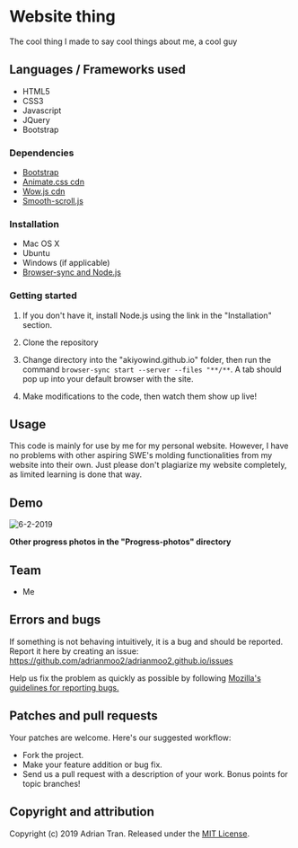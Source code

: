 # Website thing

The cool thing I made to say cool things about me, a cool guy

## Languages / Frameworks used

* HTML5
* CSS3
* Javascript
* JQuery
* Bootstrap

### Dependencies

* [Bootstrap](https://www.bootstrapcdn.com/)
* [Animate.css cdn](https://cdnjs.com/libraries/animate.css/)
* [Wow.js cdn](https://cdnjs.com/libraries/wow)
* [Smooth-scroll.js](https://github.com/cferdinandi/smooth-scroll)

### Installation

* Mac OS X
* Ubuntu
* Windows (if applicable)
* [Browser-sync and Node.js](https://www.browsersync.io/)

### Getting started

1. If you don't have it, install Node.js using the link in the "Installation" section.

2. Clone the repository

3. Change directory into the "akiyowind.github.io" folder, then run the command `browser-sync start --server --files "**/**`. A tab should pop up into your default browser with the site.

4. Make modifications to the code, then watch them show up live!

## Usage

This code is mainly for use by me for my personal website. However, I have no problems with other aspiring SWE's molding functionalities from my website into their own. Just please don't plagiarize my website completely, as limited learning is done that way.

## Demo

![6-2-2019](https://user-images.githubusercontent.com/14877762/58768260-6aa9ce00-854d-11e9-8b58-74166f25e7e5.png)

**Other progress photos in the "Progress-photos" directory**

## Team

* Me

## Errors and bugs

If something is not behaving intuitively, it is a bug and should be reported.
Report it here by creating an issue: https://github.com/adrianmoo2/adrianmoo2.github.io/issues

Help us fix the problem as quickly as possible by following [Mozilla's guidelines for reporting bugs.](https://developer.mozilla.org/en-US/docs/Mozilla/QA/Bug_writing_guidelines#General_Outline_of_a_Bug_Report)

## Patches and pull requests

Your patches are welcome. Here's our suggested workflow:
 
* Fork the project.
* Make your feature addition or bug fix.
* Send us a pull request with a description of your work. Bonus points for topic branches!

## Copyright and attribution

Copyright (c) 2019 Adrian Tran. Released under the [MIT License](https://github.com/adrianmoo2/adrianmoo2.github.io/blob/master/LICENSE).
